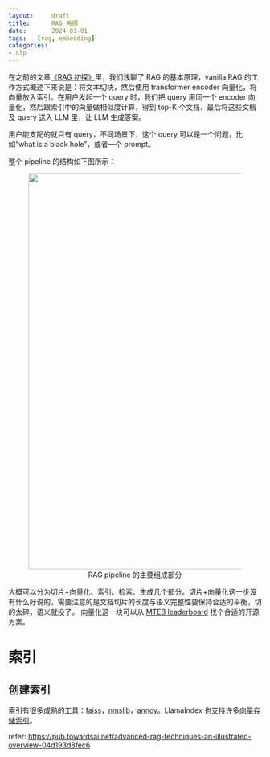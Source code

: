 ```yaml
---
layout:     draft
title:      RAG 再探
date:       2024-01-01
tags:   [rag, embedding]
categories: 
- nlp
---
```




在之前的文章[《RAG 初探》]({{site.baseurl}}/2023/11/16/Retrivial-augmented-generation/)里，我们浅聊了 RAG 的基本原理，vanilla RAG 的工作方式概述下来说是：将文本切块，然后使用 transformer encoder 向量化，将向量放入索引。在用户发起一个 query 时，我们把 query 用同一个 encoder 向量化，然后跟索引中的向量做相似度计算，得到 top-K 个文档，最后将这些文档及 query 送入 LLM 里，让 LLM 生成答案。

用户能支配的就只有 query，不同场景下，这个 query 可以是一个问题，比如“what is a black hole”，或者一个 prompt。

整个 pipeline 的结构如下图所示：

<figure style="text-align: center;">
    <img src="https://image.ddot.cc/202312/rag_structure_20231231_1052.png" width=789pt>
    <figcaption style="text-align:center"> RAG pipeline 的主要组成部分 </figcaption>
</figure>

大概可以分为切片+向量化、索引、检索、生成几个部分。切片+向量化这一步没有什么好说的，需要注意的是文档切片的长度与语义完整性要保持合适的平衡，切的太碎，语义就没了。 向量化这一块可以从 [MTEB leaderboard](https://huggingface.co/spaces/mteb/leaderboard) 找个合适的开源方案。 

# 索引 
## 创建索引 
索引有很多成熟的工具：[faiss](https://faiss.ai/)，[nmslib](https://github.com/nmslib/nmslib)，[annoy](https://github.com/spotify/annoy)。LlamaIndex 也支持许多[向量存储索引](https://docs.llamaindex.ai/en/latest/community/integrations/vector_stores.html)。



refer: https://pub.towardsai.net/advanced-rag-techniques-an-illustrated-overview-04d193d8fec6




